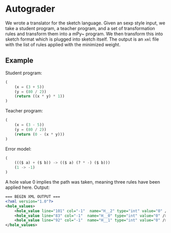 # Autograder

We wrote a translator for the sketch language. Given an sexp style input, we take a student program, a teacher program, and a set of transformation rules and transform them into a mPy~ program. We then transform this into sketch format which is plugged into sketch itself. The output is an `xml` file with the list of rules applied with the minimized weight.


## Example
Student program:
```py
(
    (x = (3 + 5))
    (y = (80 / 2))
    (return ((x * y) * 1))
)
```
Teacher program:
```py
(
    (x = (3 - 5))
    (y = (80 / 2))
    (return (0 - (x * y)))
)
```
Error model:
```py
(
    ((($ a) + ($ b)) -> (($ a) (? * -) ($ b)))
    (1 -> -1)
)
```
A hole value 0 implies the path was taken, meaning three rules have been applied here.
Output:
```xml
=== BEGIN XML OUTPUT ===
<?xml version="1.0"?>
<hole_values>
    <hole_value line="101" col="-1"  name="H__2" type="int" value="0" />
    <hole_value line="83" col="-1"  name="H__0" type="int" value="0" />
    <hole_value line="92" col="-1"  name="H__1" type="int" value="0" />
</hole_values>
```
